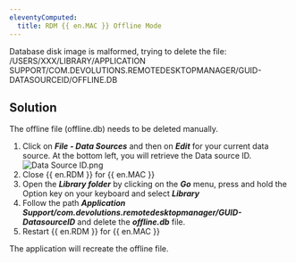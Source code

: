 ```yaml
---
eleventyComputed:
  title: RDM {{ en.MAC }} Offline Mode
---
```

Database disk image is malformed, trying to delete the file: /USERS/XXX/LIBRARY/APPLICATION SUPPORT/COM.DEVOLUTIONS.REMOTEDESKTOPMANAGER/GUID-DATASOURCEID/OFFLINE.DB

## Solution

The offline file (offline.db) needs to be deleted manually.  

1. Click on ***File - Data Sources*** and then on ***Edit*** for   your current data source. At the bottom left, you will retrieve the Data source ID.
![Data Source ID.png](/img/en/kb/KB4001.png)
1. Close {{ en.RDM }} for {{ en.MAC }}
1. Open the ***Library folder*** by clicking on the ***Go*** menu, press and hold the Option key on your keyboard and select ***Library***
1. Follow the path ***Application Support/com.devolutions.remotedesktopmanager/GUID-DatasourceID*** and delete the ***offline.db*** file.
1. Restart {{ en.RDM }} for {{ en.MAC }}  

The application will recreate the offline file.
